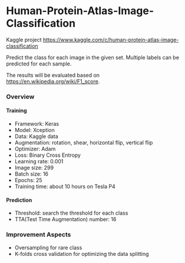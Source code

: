 # Human-Protein-Atlas-Image-Classification

Kaggle project  https://www.kaggle.com/c/human-protein-atlas-image-classification

Predict the class for each image in the given set. Multiple labels can be predicted for each sample.

The results will be evaluated based on https://en.wikipedia.org/wiki/F1_score.

### Overview

#### Training
- Framework: Keras
- Model: Xception
- Data: Kaggle data
- Augmentation: rotation, shear, horizontal flip, vertical flip
- Optimizer: Adam
- Loss: Binary Cross Entropy 
- Learning rate: 0.001
- Image size: 299
- Batch size: 16
- Epochs: 25
- Training time: about 10 hours on Tesla P4

#### Prediction
- Threshold: search the threshold for each class 
- TTA(Test Time Augmentation) number: 16

### Improvement Aspects
- Oversampling for rare class
- K-folds cross validation for optimizing the data splitting
